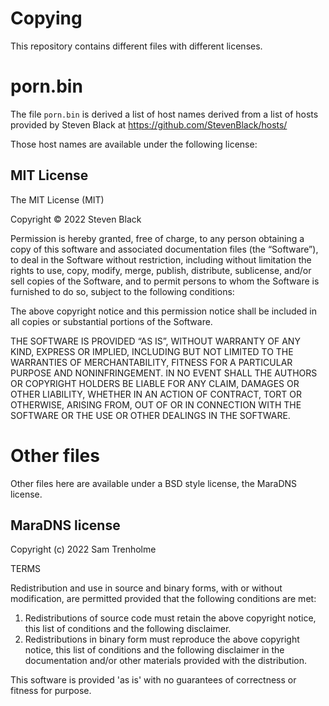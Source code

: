 # Copying

This repository contains different files with different licenses.

# porn.bin

The file `porn.bin` is derived a list of host names derived from a
list of hosts provided by Steven Black at 
https://github.com/StevenBlack/hosts/

Those host names are available under the following license:

## MIT License

The MIT License (MIT)

Copyright © 2022 Steven Black

Permission is hereby granted, free of charge, to any person obtaining a copy of
this software and associated documentation files (the “Software”), to deal in
the Software without restriction, including without limitation the rights to
use, copy, modify, merge, publish, distribute, sublicense, and/or sell copies
of the Software, and to permit persons to whom the Software is furnished to do
so, subject to the following conditions:

The above copyright notice and this permission notice shall be included in all
copies or substantial portions of the Software.

THE SOFTWARE IS PROVIDED “AS IS”, WITHOUT WARRANTY OF ANY KIND, EXPRESS OR
IMPLIED, INCLUDING BUT NOT LIMITED TO THE WARRANTIES OF MERCHANTABILITY, FITNESS
FOR A PARTICULAR PURPOSE AND NONINFRINGEMENT. IN NO EVENT SHALL THE AUTHORS OR
COPYRIGHT HOLDERS BE LIABLE FOR ANY CLAIM, DAMAGES OR OTHER LIABILITY, WHETHER
IN AN ACTION OF CONTRACT, TORT OR OTHERWISE, ARISING FROM, OUT OF OR IN
CONNECTION WITH THE SOFTWARE OR THE USE OR OTHER DEALINGS IN THE SOFTWARE.

# Other files

Other files here are available under a BSD style license, the MaraDNS
license.

## MaraDNS license

Copyright (c) 2022 Sam Trenholme

TERMS

Redistribution and use in source and binary forms, with or without
modification, are permitted provided that the following conditions
are met:

1. Redistributions of source code must retain the above copyright
   notice, this list of conditions and the following disclaimer.
2. Redistributions in binary form must reproduce the above copyright
   notice, this list of conditions and the following disclaimer in the
   documentation and/or other materials provided with the distribution.

This software is provided 'as is' with no guarantees of correctness or
fitness for purpose.

